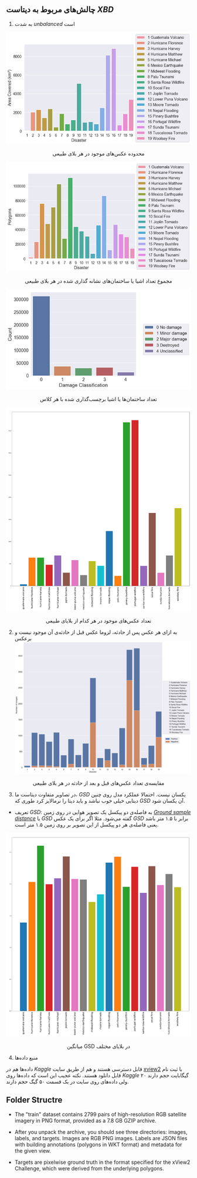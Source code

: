 ## چالش‌های مربوط به دیتاست *XBD*

1. به شدت *unbalanced* است

![](./res/area_in_each_task.png)
<center>
محدوده‌ عکس‌های موجود در هر بلای طبیعی
</center>


![](./res/polygons_in_each_task.png)
<center>
مجموع تعداد اشیا یا ساختمان‌های نشانه گذاری شده در هر بلای طبیعی
</center>


![](./res/damage_classes.png)
<center>
تعداد ساختمان‌ها یا اشیا برچسب‌گذاری شده با هر کلاس
</center>


![](./res/image_count_per_disaster.png)
<center>
تعداد عکس‌های موجود در هر کدام از بلایای طبیعی
</center>


2. به ازای هر عکس پس از حادثه، لزوما عکس قبل از حادثه‌ی آن موجود نیست و برعکس
![](./res/positive_vs_negative_in_each_task.png)
<center>
مقایسه‌ی تعداد عکس‌های قبل و بعد از حادثه در هر بلای طبیعی
</center>




3. در تصاویر متفاوت دیتاست ما،
*GSD*
یکسان نیست. احتمالا عملکرد مدل روی چنین دیتایی خیلی خوب نباشد و باید دیتا را نرمالایز کرد طوری که *GSD* آن یکسان شود.

- تعریف *GSD*:
به فاصله‌ی دو پیکسل یک تصویر هوایی در روی زمین
[*Ground sample distance*](https://en.wikipedia.org/wiki/Ground_sample_distance)
یا 
*GSD*
گفته می‌شود.
مثلا اگر برای یک عکس 
*GSD*
برابر با ۱.۵ متر باشد یعنی فاصله‌ی هر دو پیکسل از این تصویر بر روی زمین ۱.۵ متر است.


![](./res/mean_gsd_per_disaster.png)
<center>
میانگین 
GSD
در بلایای مختلف
</center>

4. منبع داده‌ها

داده‌ها هم در 
*Kaggle*
قابل دسترسی هستند و هم از طریق سایت 
[xview2](https://xview2.org/download-links)
با ثبت نام قابل دانلود هستند. نکته عجیب این است که داده‌ها روی 
*Kaggle* 
۲۰ گیگابایت حجم دارند ولی داده‌های روی سایت در یک قسمت
۵۰
گیگ حجم دارند.

## Folder Structre 
- The "train" dataset contains 2799 pairs of high-resolution RGB satellite imagery in PNG format, provided as a 7.8 GB GZIP archive.

-  After you unpack the archive, you should see three directories: images, labels, and targets. Images are RGB PNG images. Labels are JSON files with building annotations (polygons in WKT format) and metadata for the given view. 
- Targets are pixelwise ground truth in the format specified for the xView2 Challenge, which were derived from the underlying polygons.